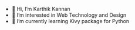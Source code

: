 - 👋 Hi, I’m Karthik Kannan
- 👀 I’m interested in Web Technology and Design
- 🌱 I’m currently learning Kivy package for Python
<!--- - 💞️ I’m looking to collaborate on ...
 📫 How to reach me 


karthikkan/karthikkan is a ✨ special ✨ repository because its `README.md` (this file) appears on your GitHub profile.
You can click the Preview link to take a look at your changes.
--->

